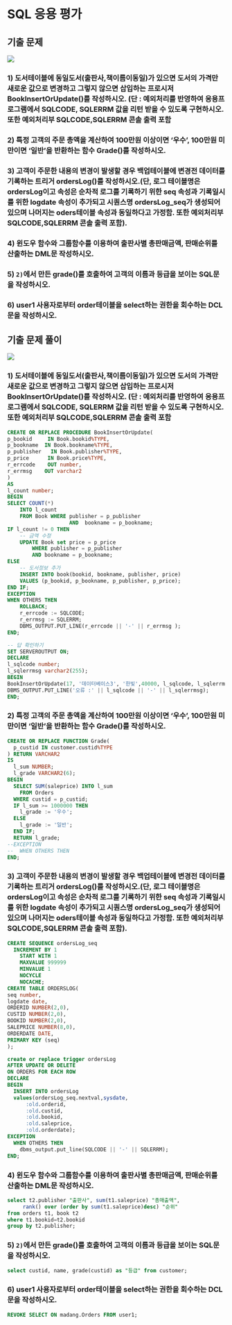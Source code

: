 # SQL 응용 평가
## 기출 문제

![](../images/test/TEST_05_ERD.PNG)

### 1) 도서테이블에 동일도서(출판사,책이름이동일)가 있으면 도서의 가격만 새로운 값으로 변경하고 그렇지 않으면 삽입하는 프로시저　BookInsertOrUpdate()를 작성하시오. (단 : 예외처리를 반영하여 응용프로그램에서 SQLCODE, SQLERRM 값을 리턴 받을 수 있도록 구현하시오. 또한 예외처리부 SQLCODE,SQLERRM 콘솔 출력 포함

### 2) 특정 고객의 주문 총액을 계산하여 100만원 이상이면 ‘우수’, 100만원 미만이면 ‘일반’을 반환하는 함수 Grade()를 작성하시오.
### 3) 고객이 주문한 내용의 변경이 발생할 경우 백업테이블에 변경전 데이터를 기록하는 트리거 ordersLog()를 작성하시오.(단, 로그 테이블명은 ordersLog이고 속성은 순차적 로그를 기록하기 위한 seq 속성과 기록일시를 위한 logdate 속성이 추가되고 시퀀스명 ordersLog_seq가 생성되어 있으며 나머지는 oders테이블 속성과 동일하다고 가정함. 또한 예외처리부 SQLCODE,SQLERRM 콘솔 출력 포함).
### 4) 윈도우 함수와 그룹함수를 이용하여 출판사별 총판매금액, 판매순위를 산출하는 DML문 작성하시오.
### 5) `2)`에서 만든 grade()를 호출하여 고객의 이름과 등급을 보이는 SQL문을 작성하시오.
### 6) user1 사용자로부터 order테이블을 select하는 권한을 회수하는 DCL문을 작성하시오.
## 기출 문제 풀이
![](../images/TEST/TEST_05_ERD.PNG)
### 1) 도서테이블에 동일도서(출판사,책이름이동일)가 있으면 도서의 가격만 새로운 값으로 변경하고 그렇지 않으면 삽입하는 프로시저　BookInsertOrUpdate()를 작성하시오. (단 : 예외처리를 반영하여 응용프로그램에서 SQLCODE, SQLERRM 값을 리턴 받을 수 있도록 구현하시오. 또한 예외처리부 SQLCODE,SQLERRM 콘솔 출력 포함
```sql
CREATE OR REPLACE PROCEDURE BookInsertOrUpdate(
p_bookid     IN Book.bookid%TYPE,
p_bookname  IN Book.bookname%TYPE,
p_publisher   IN Book.publisher%TYPE,
p_price      IN Book.price%TYPE,
r_errcode    OUT number,
r_errmsg    OUT varchar2
)
AS
l_count number;
BEGIN
SELECT COUNT(*) 
    INTO l_count
    FROM Book WHERE publisher = p_publisher
                    AND  bookname = p_bookname;
IF l_count != 0 THEN
    -- 금액 수정
    UPDATE Book set price = p_price  
        WHERE publisher = p_publisher
        AND bookname = p_bookname;
ELSE 
    -- 도서정보 추가
    INSERT INTO book(bookid, bookname, publisher, price)
    VALUES (p_bookid, p_bookname, p_publisher, p_price);
END IF;
EXCEPTION
WHEN OTHERS THEN
    ROLLBACK;
    r_errcode := SQLCODE;
    r_errmsg := SQLERRM;
    DBMS_OUTPUT.PUT_LINE(r_errcode || '-' || r_errmsg );
END;

-- 답 확인하기
SET SERVEROUTPUT ON;
DECLARE 
l_sqlcode number;
l_sqlerrmsg varchar2(255);
BEGIN
BookInsertOrUpdate(17, '데이터베이스3', '한빛',40000, l_sqlcode, l_sqlerrmsg);
DBMS_OUTPUT.PUT_LINE('오류 :' || l_sqlcode || '-' || l_sqlerrmsg);
END;

``` 
### 2) 특정 고객의 주문 총액을 계산하여 100만원 이상이면 ‘우수’, 100만원 미만이면 ‘일반’을 반환하는 함수 Grade()를 작성하시오.
```sql
CREATE OR REPLACE FUNCTION Grade(
  p_custid IN customer.custid%TYPE
) RETURN VARCHAR2
IS
  l_sum NUMBER;
  l_grade VARCHAR2(6);
BEGIN
  SELECT SUM(saleprice) INTO l_sum
    FROM Orders
  WHERE custid = p_custid;
  IF l_sum >= 1000000 THEN
    l_grade := '우수';
  ELSE 
    l_grade := '일반';
  END IF;
  RETURN l_grade;
--EXCEPTION
--  WHEN OTHERS THEN
END;
```

### 3) 고객이 주문한 내용의 변경이 발생할 경우 백업테이블에 변경전 데이터를 기록하는 트리거 ordersLog()를 작성하시오.(단, 로그 테이블명은 ordersLog이고 속성은 순차적 로그를 기록하기 위한 seq 속성과 기록일시를 위한 logdate 속성이 추가되고 시퀀스명 ordersLog_seq가 생성되어 있으며 나머지는 oders테이블 속성과 동일하다고 가정함. 또한 예외처리부 SQLCODE,SQLERRM 콘솔 출력 포함).
```sql
CREATE SEQUENCE ordersLog_seq
  INCREMENT BY 1
	START WITH 1
	MAXVALUE 999999
	MINVALUE 1
	NOCYCLE
	NOCACHE;
CREATE TABLE ORDERSLOG(	
seq number,
logdate date,
ORDERID NUMBER(2,0), 
CUSTID NUMBER(2,0), 
BOOKID NUMBER(2,0), 
SALEPRICE NUMBER(8,0), 
ORDERDATE DATE, 
PRIMARY KEY (seq)
);

create or replace trigger ordersLog
AFTER UPDATE OR DELETE
ON ORDERS FOR EACH ROW
DECLARE
BEGIN  
  INSERT INTO ordersLog
  values(ordersLog_seq.nextval,sysdate,
      :old.orderid, 
      :old.custid, 
      :old.bookid, 
      :old.saleprice, 
      :old.orderdate);
EXCEPTION
  WHEN OTHERS THEN
    dbms_output.put_line(SQLCODE || '-' || SQLERRM);
END;
```
### 4) 윈도우 함수와 그룹함수를 이용하여 출판사별 총판매금액, 판매순위를 산출하는 DML문 작성하시오.
```sql
select t2.publisher "출판사", sum(t1.saleprice) "총매출액",
     rank() over (order by sum(t1.saleprice)desc) "순위"
from orders t1, book t2
where t1.bookid=t2.bookid
group by t2.publisher;
```
### 5) `2)`에서 만든 grade()를 호출하여 고객의 이름과 등급을 보이는 SQL문을 작성하시오.
```sql
select custid, name, grade(custid) as "등급" from customer;
```
### 6) user1 사용자로부터 order테이블을 select하는 권한을 회수하는 DCL문을 작성하시오.
```sql
REVOKE SELECT ON madang.Orders FROM user1;
```